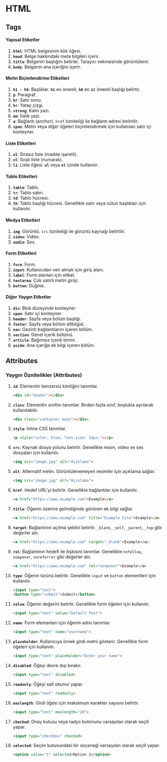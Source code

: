 # HTML
## Tags
#### Yapısal Etiketler
1. **`html`**: HTML belgesinin kök öğesi.
2. **`head`**: Belge hakkındaki meta bilgileri içerir.
3. **`title`**: Belgenin başlığını belirler. Tarayıcı sekmesinde görüntülenir.
4. **`body`**: Belgenin ana içeriğini içerir.

#### Metin Biçimlendirme Etiketleri
1. **`h1 - h6`**: Başlıklar. **`h1`** en önemli, **`h6`** en az önemli başlığı belirtir.
2. **`p`**: Paragraf.
3. **`br`**: Satır sonu.
4. **`hr`**: Yatay çizgi.
5. **`strong`**: Kalın yazı.
6. **`em`**: İtalik yazı.
7. **`a`**: Bağlantı (anchor). `href` özniteliği ile bağlantı adresi belirtilir.
8. **`span`**: Metin veya diğer öğeleri biçimlendirmek için kullanılan satır içi konteyner.

#### Liste Etiketleri
1. **`ul`**: Sırasız liste (madde işaretli).
2. **`ol`**: Sıralı liste (numaralı).
3. **`li`**: Liste öğesi. **`ul`** veya **`ol`** içinde kullanılır.

#### Tablo Etiketleri
1. **`table`**: Tablo.
2. **`tr`**: Tablo satırı.
3. **`td`**: Tablo hücresi.
4. **`th`**: Tablo başlığı hücresi. Genellikle satır veya sütun başlıkları için kullanılır.

#### Medya Etiketleri
1. **`img`**: Görüntü. `src` özniteliği ile görüntü kaynağı belirtilir.
2. **`video`**: Video.
3. **`audio`**: Ses.

#### Form Etiketleri
1. **`form`**: Form.
2. **`input`**: Kullanıcıdan veri almak için giriş alanı.
3. **`label`**: Form alanları için etiket.
4. **`textarea`**: Çok satırlı metin girişi.
5. **`button`**: Düğme.

#### Diğer Yaygın Etiketler
1. **`div`**: Blok düzeyinde konteyner.
2. **`span`**: Satır içi konteyner.
3. **`header`**: Sayfa veya bölüm başlığı.
4. **`footer`**: Sayfa veya bölüm altbilgisi.
5. **`nav`**: Gezinti bağlantılarını içeren bölüm.
6. **`section`**: Genel içerik bölümü.
7. **`article`**: Bağımsız içerik birimi.
8. **`aside`**: Ana içeriğe ek bilgi içeren bölüm.

## Attributes
### Yaygın Öznitelikler (Attributes)
1. **`id`**: Elementin benzersiz kimliğini tanımlar.
   ```html
   <div id="header"></div>
   ```

2. **`class`**: Elementin sınıfını tanımlar. Birden fazla sınıf, boşlukla ayrılarak kullanılabilir.
   ```html
   <div class="container main"></div>
   ```

3. **`style`**: Inline CSS tanımlar.
   ```html
   <p style="color: blue; font-size: 14px;"></p>
   ```

4. **`src`**: Kaynak dosya yolunu belirtir. Genellikle resim, video ve ses dosyaları için kullanılır.
   ```html
   <img src="image.jpg" alt="Açıklama">
   ```

5. **`alt`**: Alternatif metin. Görüntülenemeyen resimler için açıklama sağlar.
   ```html
   <img src="image.jpg" alt="Açıklama">
   ```

6. **`href`**: Hedef URL'yi belirtir. Genellikle bağlantılar için kullanılır.
   ```html
   <a href="https://www.example.com">Example</a>
   ```

7. **`title`**: Öğenin üzerine gelindiğinde görünen ek bilgi sağlar.
   ```html
   <a href="https://www.example.com" title="Example Site">Example</a>
   ```

8. **`target`**: Bağlantının açılma şeklini belirtir. `_blank`, `_self`, `_parent`, `_top` gibi değerler alır.
   ```html
   <a href="https://www.example.com" target="_blank">Example</a>
   ```

9. **`rel`**: Bağlantının hedefi ile ilişkisini tanımlar. Genellikle `nofollow`, `noopener`, `noreferrer` gibi değerler alır.
   ```html
   <a href="https://www.example.com" rel="noopener">Example</a>
   ```

10. **`type`**: Öğenin türünü belirtir. Genellikle `input` ve `button` elementleri için kullanılır.
    ```html
    <input type="text">
    <button type="submit">Submit</button>
    ```

11. **`value`**: Öğenin değerini belirtir. Genellikle form öğeleri için kullanılır.
    ```html
    <input type="text" value="Default Text">
    ```

12. **`name`**: Form elemanları için öğenin adını tanımlar.
    ```html
    <input type="text" name="username">
    ```

13. **`placeholder`**: Kullanıcıya örnek girdi metni gösterir. Genellikle form öğeleri için kullanılır.
    ```html
    <input type="text" placeholder="Enter your name">
    ```

14. **`disabled`**: Öğeyi devre dışı bırakır.
    ```html
    <input type="text" disabled>
    ```

15. **`readonly`**: Öğeyi salt okunur yapar.
    ```html
    <input type="text" readonly>
    ```

16. **`maxlength`**: Girdi öğesi için maksimum karakter sayısını belirtir.
    ```html
    <input type="text" maxlength="10">
    ```

17. **`checked`**: Onay kutusu veya radyo butonunu varsayılan olarak seçili yapar.
    ```html
    <input type="checkbox" checked>
    ```

18. **`selected`**: Seçim kutusundaki bir seçeneği varsayılan olarak seçili yapar.
    ```html
    <option value="1" selected>Option 1</option>
    ```
